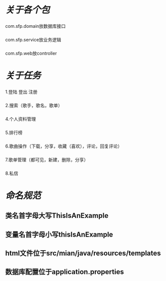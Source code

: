***关于各个包***
=====
###
com.sfp.domain放数据库接口
###
com.sfp.service放业务逻辑
###
com.sfp.web放controller

***关于任务***
=====
###
1.登陆 登出 注册
###
2.搜索（歌手，歌名，歌单）
###
4.个人资料管理
###
5.排行榜
###
6.歌曲操作（下载，分享，收藏（喜欢），评论，回复评论）
###
7.歌单管理（都可见，新建，删除，分享）
###
8.私信

***命名规范***
=====
类名首字母大写ThisIsAnExample
------
变量名首字母小写thisIsAnExample
------
html文件位于src/mian/java/resources/templates
------
数据库配置位于application.properties
------


